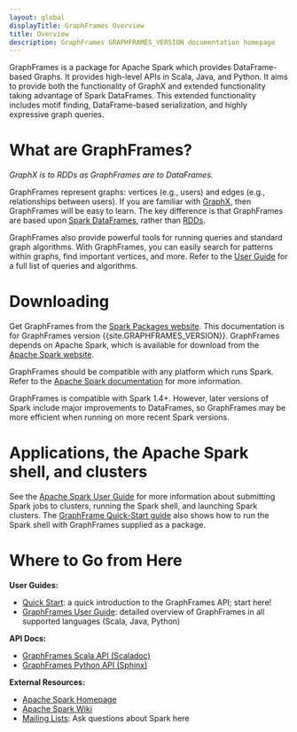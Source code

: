 ```yaml
---
layout: global
displayTitle: GraphFrames Overview
title: Overview
description: GraphFrames GRAPHFRAMES_VERSION documentation homepage
---
```


GraphFrames is a package for Apache Spark which provides DataFrame-based Graphs.
It provides high-level APIs in Scala, Java, and Python.
It aims to provide both the functionality of GraphX and extended functionality taking advantage
of Spark DataFrames.  This extended functionality includes motif finding, DataFrame-based
serialization, and highly expressive graph queries.

# What are GraphFrames?

*GraphX is to RDDs as GraphFrames are to DataFrames.*

GraphFrames represent graphs: vertices (e.g., users) and edges (e.g., relationships between users).
If you are familiar with [GraphX](http://spark.apache.org/docs/latest/graphx-programming-guide.html),
then GraphFrames will be easy to learn.  The key difference is that GraphFrames are based upon
[Spark DataFrames](http://spark.apache.org/docs/latest/sql-programming-guide.html),
rather than [RDDs](http://spark.apache.org/docs/latest/programming-guide.html#resilient-distributed-datasets-rdds).

GraphFrames also provide powerful tools for running queries and standard graph algorithms.
With GraphFrames, you can easily search for patterns within graphs, find important vertices, and more.
Refer to the [User Guide](user-guide.html) for a full list of queries and algorithms.

# Downloading

Get GraphFrames from the [Spark Packages website](http://spark-packages.org).
This documentation is for GraphFrames version {{site.GRAPHFRAMES_VERSION}}.
GraphFrames depends on Apache Spark, which is available for download from the
[Apache Spark website](http://spark.apache.org).

GraphFrames should be compatible with any platform which runs Spark.
Refer to the [Apache Spark documentation](http://spark.apache.org/docs/latest) for more information.

GraphFrames is compatible with Spark 1.4+.  However, later versions of Spark include major improvements
to DataFrames, so GraphFrames may be more efficient when running on more recent Spark versions.

# Applications, the Apache Spark shell, and clusters

See the [Apache Spark User Guide](http://spark.apache.org/docs/latest/) for more information about
submitting Spark jobs to clusters, running the Spark shell, and launching Spark clusters.
The [GraphFrame Quick-Start guide](quick-start.html) also shows how to run the Spark shell with
GraphFrames supplied as a package.

# Where to Go from Here

**User Guides:**

* [Quick Start](quick-start.html): a quick introduction to the GraphFrames API; start here!
* [GraphFrames User Guide](user-guide.html): detailed overview of GraphFrames
  in all supported languages (Scala, Java, Python)

**API Docs:**

* [GraphFrames Scala API (Scaladoc)](api/scala/index.html#org.graphframes.package)
* [GraphFrames Python API (Sphinx)](api/python/index.html)

**External Resources:**

* [Apache Spark Homepage](http://spark.apache.org)
* [Apache Spark Wiki](https://cwiki.apache.org/confluence/display/SPARK)
* [Mailing Lists](http://spark.apache.org/mailing-lists.html): Ask questions about Spark here
